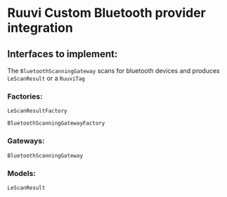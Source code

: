 # Ruuvi Custom Bluetooth provider integration

## Interfaces to implement:

The `BluetoothScanningGateway` scans for bluetooth devices and produces `LeScanResult` or a `RuuviTag`

### Factories:

`LeScanResultFactory`

`BluetoothScanningGatewayFactory`

### Gateways:

`BluetoothScanningGateway`

### Models:

`LeScanResult`
